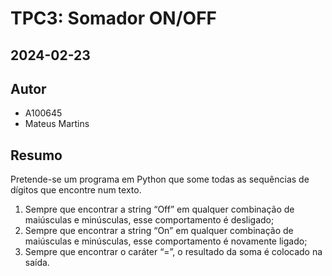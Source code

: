 # TPC3: Somador ON/OFF

## 2024-02-23

## Autor

- A100645
- Mateus Martins

## Resumo

Pretende-se um programa em Python que some todas as sequências de dígitos que encontre num texto.

1. Sempre que encontrar a string “Off” em qualquer combinação de maiúsculas e minúsculas, esse comportamento é desligado;
2. Sempre que encontrar a string “On” em qualquer combinação de maiúsculas e minúsculas, esse comportamento é novamente ligado;
3. Sempre que encontrar o caráter “=”, o resultado da soma é colocado na saída.
